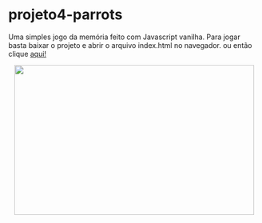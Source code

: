 # projeto4-parrots

Uma simples jogo da memória feito com Javascript vanilha. Para jogar basta baixar o projeto e abrir o arquivo index.html no navegador.
ou então clique <a href="https://projeto4-parrots-iota.vercel.app/">aqui!</a>

<p align="center">
  <img width="480" height="300" src="Parrot Card Game.gif">
</p>
